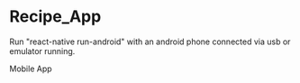 # Recipe_App

Run "react-native run-android" with an android phone connected via usb or emulator running.

Mobile App
